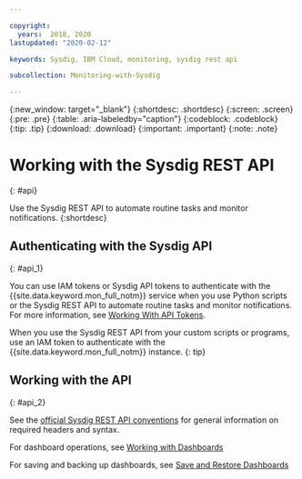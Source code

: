 ```yaml
---

copyright:
  years:  2018, 2020
lastupdated: "2020-02-12"

keywords: Sysdig, IBM Cloud, monitoring, sysdig rest api

subcollection: Monitoring-with-Sysdig

---
```


{:new_window: target="_blank"}
{:shortdesc: .shortdesc}
{:screen: .screen}
{:pre: .pre}
{:table: .aria-labeledby="caption"}
{:codeblock: .codeblock}
{:tip: .tip}
{:download: .download}
{:important: .important}
{:note: .note}


# Working with the Sysdig REST API
{: #api}

Use the Sysdig REST API to automate routine tasks and monitor notifications.
{:shortdesc}



## Authenticating with the Sysdig API
{: #api_1}

You can use IAM tokens or Sysdig API tokens to authenticate with the {{site.data.keyword.mon_full_notm}} service when you use Python scripts or the Sysdig REST API to automate routine tasks and monitor notifications. For more information, see [Working With API Tokens](/docs/Monitoring-with-Sysdig?topic=Monitoring-with-Sysdig-api_token#api_token_get).

When you use the Sysdig REST API from your custom scripts or programs, use an IAM token to authenticate with the {{site.data.keyword.mon_full_notm}} instance. 
{: tip}



## Working with the API
{: #api_2}

See the [official Sysdig REST API conventions](https://docs.sysdig.com/en/sysdig-rest-api-conventions.html) for general information on required headers and syntax.

For dashboard operations, see [Working with Dashboards](https://docs.sysdig.com/en/working-with-dashboards.html)

For saving and backing up dashboards, see [Save and Restore Dashboards](https://docs.sysdig.com/en/save-and-restore-dashboards-with-scripts.html)

